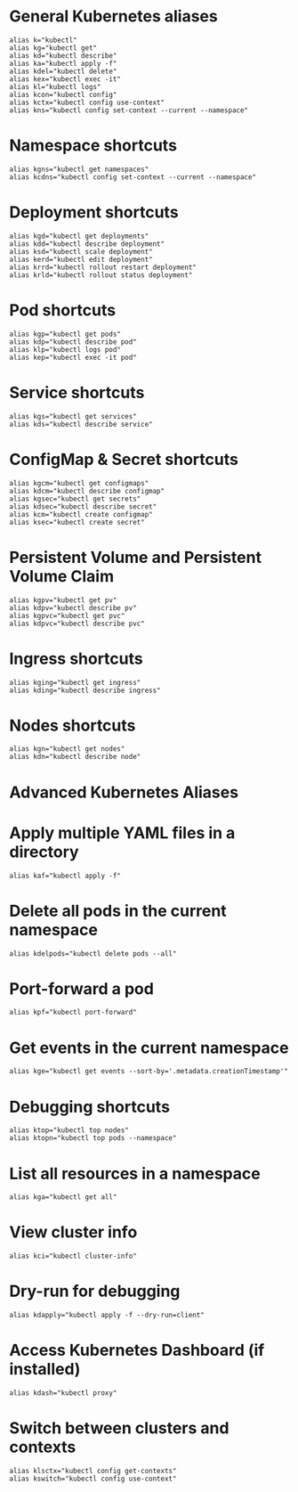 # General Kubernetes aliases
```
alias k="kubectl"
alias kg="kubectl get"
alias kd="kubectl describe"
alias ka="kubectl apply -f"
alias kdel="kubectl delete"
alias kex="kubectl exec -it"
alias kl="kubectl logs"
alias kcon="kubectl config"
alias kctx="kubectl config use-context"
alias kns="kubectl config set-context --current --namespace"
```
# Namespace shortcuts
```
alias kgns="kubectl get namespaces"
alias kcdns="kubectl config set-context --current --namespace"
```
# Deployment shortcuts
```
alias kgd="kubectl get deployments"
alias kdd="kubectl describe deployment"
alias ksd="kubectl scale deployment"
alias kerd="kubectl edit deployment"
alias krrd="kubectl rollout restart deployment"
alias krld="kubectl rollout status deployment"
```
# Pod shortcuts
```
alias kgp="kubectl get pods"
alias kdp="kubectl describe pod"
alias klp="kubectl logs pod"
alias kep="kubectl exec -it pod"
```
# Service shortcuts
```
alias kgs="kubectl get services"
alias kds="kubectl describe service"
```

# ConfigMap & Secret shortcuts
```
alias kgcm="kubectl get configmaps"
alias kdcm="kubectl describe configmap"
alias kgsec="kubectl get secrets"
alias kdsec="kubectl describe secret"
alias kcm="kubectl create configmap"
alias ksec="kubectl create secret"
```
# Persistent Volume and Persistent Volume Claim
```
alias kgpv="kubectl get pv"
alias kdpv="kubectl describe pv"
alias kgpvc="kubectl get pvc"
alias kdpvc="kubectl describe pvc"
```
# Ingress shortcuts
```
alias kging="kubectl get ingress"
alias kding="kubectl describe ingress"
```
# Nodes shortcuts
```
alias kgn="kubectl get nodes"
alias kdn="kubectl describe node"
```
# Advanced Kubernetes Aliases
# Apply multiple YAML files in a directory
```
alias kaf="kubectl apply -f"
```
# Delete all pods in the current namespace
```
alias kdelpods="kubectl delete pods --all"
```
# Port-forward a pod
```
alias kpf="kubectl port-forward"
```
# Get events in the current namespace
```
alias kge="kubectl get events --sort-by='.metadata.creationTimestamp'"
```
# Debugging shortcuts
```
alias ktop="kubectl top nodes"
alias ktopn="kubectl top pods --namespace"
```
# List all resources in a namespace
```
alias kga="kubectl get all"
```
# View cluster info
```
alias kci="kubectl cluster-info"
```
# Dry-run for debugging
```
alias kdapply="kubectl apply -f --dry-run=client"
```
# Access Kubernetes Dashboard (if installed)
```
alias kdash="kubectl proxy"
```
# Switch between clusters and contexts
```
alias klsctx="kubectl config get-contexts"
alias kswitch="kubectl config use-context"
```
